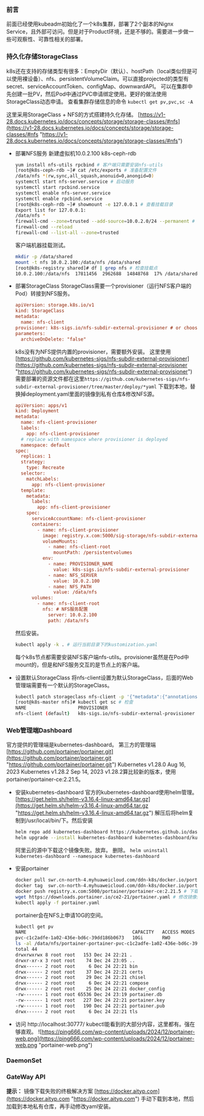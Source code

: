 ### 前言
前面已经使用kubeadm初始化了一个k8s集群，部署了2个副本的Nignx Service，且外部可访问。但是对于Product环境，还是不够的。需要进一步做一些可观察性、可靠性相关的部署。

### 持久化存储StorageClass
k8s还在支持的存储类型有很多：EmptyDir（默认）、hostPath（local类似但是可以使用裸设备）、nfs、persistentVolumeClaim。可以直接projected的类型有secret、serviceAccountToken、configMap、downwardAPI。
可以在集群中先创建一批PV，然后Pod中通过PVC申请绑定使用。更好的做法使用StorageClass动态申请。
查看集群存储信息的命令
`kubectl get pv,pvc,sc -A`

这里采用StorageClass + NFS的方式搭建持久化存储。
[https://v1-28.docs.kubernetes.io/docs/concepts/storage/storage-classes/#nfs](https://v1-28.docs.kubernetes.io/docs/concepts/storage/storage-classes/#nfs "https://v1-28.docs.kubernetes.io/docs/concepts/storage/storage-classes/#nfs")

- 部署NFS服务
  新建虚拟机10.0.2.100 k8s-ceph-rdb
  ```bash
  yum install nfs-utils rpcbind # 客户端只需要安装nfs-utils
  [root@k8s-ceph-rdb ~]# cat /etc/exports # 准备配置文件
  /data/nfs *(rw,sync,all_squash,anonuid=0,anongid=0)
  systemctl start nfs-server.service # 启动服务
  systemctl start rpcbind.service
  systemctl enable nfs-server.service
  systemctl enable rpcbind.service
  [root@k8s-ceph-rdb ~]# showmount -e 127.0.0.1 # 查看挂载目录
  Export list for 127.0.0.1:
  /data/nfs *
  firewall-cmd --zone=trusted --add-source=10.0.2.0/24 --permanent # 将客户端网段加入信任区
  firewall-cmd --reload
  firewall-cmd --list-all --zone=trusted
  ```
  客户端机器挂载测试。
  ```bash
  mkdir -p /data/shared
  mount -t nfs 10.0.2.100:/data/nfs /data/shared
  [root@k8s-registry shared]# df | grep nfs # 检查挂载点
  10.0.2.100:/data/nfs  17811456  2962688  14848768  17% /data/shared
  ```

- 部署StorageClass
  StorageClass需要一个provisioner（运行NFS客户端的Pod）转接到NFS服务。
  ```ini
  apiVersion: storage.k8s.io/v1
  kind: StorageClass
  metadata:
    name: nfs-client
  provisioner: k8s-sigs.io/nfs-subdir-external-provisioner # or choose another name, must match deployment's env PROVISIONER_NAME'
  parameters:
    archiveOnDelete: "false"
  ```
  k8s没有为NFS提供内置的provisioner，需要额外安装。
  这里使用[https://github.com/kubernetes-sigs/nfs-subdir-external-provisioner](https://github.com/kubernetes-sigs/nfs-subdir-external-provisioner "https://github.com/kubernetes-sigs/nfs-subdir-external-provisioner")
  需要部署的资源文件都在这里`https://github.com/kubernetes-sigs/nfs-subdir-external-provisioner/tree/master/deploy/*yaml`
  下载到本地，替换掉deployment.yaml里面的镜像到私有仓库&修改NFS源。
  ```ini
  apiVersion: apps/v1
  kind: Deployment
  metadata:
    name: nfs-client-provisioner
    labels:
      app: nfs-client-provisioner
    # replace with namespace where provisioner is deployed
    namespace: default
  spec:
    replicas: 1
    strategy:
      type: Recreate
    selector:
      matchLabels:
        app: nfs-client-provisioner
    template:
      metadata:
        labels:
          app: nfs-client-provisioner
      spec:
        serviceAccountName: nfs-client-provisioner
        containers:
          - name: nfs-client-provisioner
            image: registry.x.com:5000/sig-storage/nfs-subdir-external-provisioner:v4.0.2 # 私有镜像
            volumeMounts:
              - name: nfs-client-root
                mountPath: /persistentvolumes
            env:
              - name: PROVISIONER_NAME
                value: k8s-sigs.io/nfs-subdir-external-provisioner
              - name: NFS_SERVER
                value: 10.0.2.100
              - name: NFS_PATH
                value: /data/nfs
        volumes:
          - name: nfs-client-root
            nfs: # NFS服务配置
              server: 10.0.2.100
              path: /data/nfs
  ```
  然后安装。
  ```bash
  kubectl apply -k . # 运行当前目录下的kustomization.yaml
  ```
  每个k8s节点都需要安装NFS客户端nfs-utils。provisioner虽然是在Pod中mount的，但是和NFS服务交互的是节点上的客户端。

- 设置默认StorageClass
  将nfs-client设置为默认StorageClass，后面的Web管理端需要有一个默认的StorageClass。
  ```bash
  kubectl patch storageclass nfs-client -p '{"metadata":{"annotations":{"storageclass.kubernetes.io/is-default-class":"true"}}}' # 默认StorageClass只会有一个
  [root@k8s-master nfs]# kubectl get sc # 检查
  NAME                   PROVISIONER                                   RECLAIMPOLICY   VOLUMEBINDINGMODE   ALLOWVOLUMEEXPANSION   AGE
  nfs-client (default)   k8s-sigs.io/nfs-subdir-external-provisioner   Delete          Immediate           false                  3h45m
  ```


### Web管理端Dashboard
官方提供的管理端是kubernetes-dashboard。
第三方的管理端[https://github.com/portainer/portainer.git](https://github.com/portainer/portainer.git "https://github.com/portainer/portainer.git")
Kubernetes v1.28.0 Aug 16, 2023
Kubernetes v1.28.2 Sep 14, 2023
v1.28.2算比较新的版本，使用portainer/portainer-ce:2.21.5。

- 安装kubernetes-dashboard
  官方的kubernetes-dashboard使用helm管理。
  [https://get.helm.sh/helm-v3.16.4-linux-amd64.tar.gz](https://get.helm.sh/helm-v3.16.4-linux-amd64.tar.gz "https://get.helm.sh/helm-v3.16.4-linux-amd64.tar.gz")
  解压后将helm复制到/usr/local/bin/下。然后安装
  ```bash
  helm repo add kubernetes-dashboard https://kubernetes.github.io/dashboard/
  helm upgrade --install kubernetes-dashboard kubernetes-dashboard/kubernetes-dashboard --create-namespace --namespace kubernetes-dashboard
  ```
  阿里云的源中下载这个镜像失败。放弃。
  删除。
  `helm uninstall kubernetes-dashboard --namespace kubernetes-dashboard`

- 安装portainer
  ```bash
  docker pull swr.cn-north-4.myhuaweicloud.com/ddn-k8s/docker.io/portainer/portainer-ce:2.21.5
  docker tag  swr.cn-north-4.myhuaweicloud.com/ddn-k8s/docker.io/portainer/portainer-ce:2.21.5  registry.x.com:5000/portainer/portainer-ce:2.21.5
  docker push registry.x.com:5000/portainer/portainer-ce:2.21.5 # 下载镜像到私有仓库
  wget https://downloads.portainer.io/ce2-21/portainer.yaml # 修改镜像到私有仓库
  kubectl apply -f portainer.yaml
  ```
  portainer会在NFS上申请10G的空间。
  ```bash
  kubectl get pv
  NAME                                       CAPACITY   ACCESS MODES   RECLAIM POLICY   STATUS   CLAIM                 STORAGECLASS   REASON   AGE
  pvc-c1c2adfe-1a02-436e-bd6c-39dd186b0673   10Gi       RWO            Delete           Bound    portainer/portainer   nfs-client              63m
  ls -al /data/nfs/portainer-portainer-pvc-c1c2adfe-1a02-436e-bd6c-39dd186b0673
  total 44
  drwxrwxrwx 8 root root   153 Dec 24 22:21 .
  drwxr-xr-x 3 root root    74 Dec 24 23:05 ..
  drwx------ 2 root root     6 Dec 24 22:21 bin
  drwx------ 2 root root    37 Dec 24 22:21 certs
  drwx------ 2 root root    29 Dec 24 22:21 chisel
  drwx------ 2 root root     6 Dec 24 22:21 compose
  drwx------ 2 root root    25 Dec 24 22:21 docker_config
  -rw------- 1 root root 65536 Dec 24 23:19 portainer.db
  -rw------- 1 root root   227 Dec 24 22:21 portainer.key
  -rw------- 1 root root   190 Dec 24 22:21 portainer.pub
  drwx------ 2 root root     6 Dec 24 22:21 tls
  ```

- 访问
  http://localhost:30777/
  kubectl能看到的大部分内容，这里都有。强在够直观。
  ![https://ping666.com/wp-content/uploads/2024/12/portainer-web.png](https://ping666.com/wp-content/uploads/2024/12/portainer-web.png "portainer-web.png")

### DaemonSet


### GateWay API


**提示：**
镜像下载失败的终极解决方案
[https://docker.aityp.com](https://docker.aityp.com "https://docker.aityp.com")
手动下载到本地，然后加载到本地私有仓库，再手动修改yaml安装。
